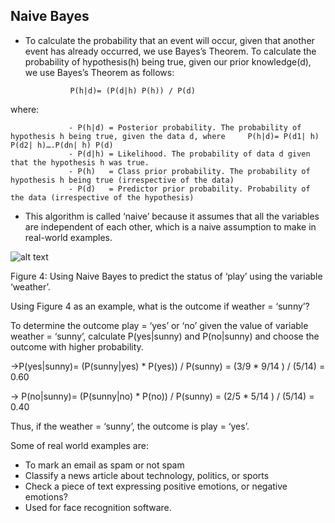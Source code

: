 ## Naive Bayes

- To calculate the probability that an event will occur, given that another event has already occurred, we use Bayes’s Theorem. To calculate the probability of hypothesis(h) being true, given our prior knowledge(d), we use Bayes’s Theorem as follows:

                P(h|d)= (P(d|h) P(h)) / P(d)

where:

                 - P(h|d) = Posterior probability. The probability of hypothesis h being true, given the data d, where     P(h|d)= P(d1| h) P(d2| h)….P(dn| h) P(d)
                 - P(d|h) = Likelihood. The probability of data d given that the hypothesis h was true.
                 - P(h)   = Class prior probability. The probability of hypothesis h being true (irrespective of the data)
                 - P(d)   = Predictor prior probability. Probability of the data (irrespective of the hypothesis)

- This algorithm is called ‘naive’ because it assumes that all the variables are independent of each other, which is a naive assumption to make in real-world examples.


 ![alt text](https://www.dataquest.io/wp-content/uploads/2019/01/Naive-Bayes.png)

Figure 4: Using Naive Bayes to predict the status of ‘play’ using the variable ‘weather’.

Using Figure 4 as an example, what is the outcome if weather = ‘sunny’?

To determine the outcome play = ‘yes’ or ‘no’ given the value of variable weather = ‘sunny’, calculate P(yes|sunny) and P(no|sunny) and choose the outcome with higher probability.

->P(yes|sunny)= (P(sunny|yes) * P(yes)) / P(sunny) = (3/9 * 9/14 ) / (5/14) = 0.60

-> P(no|sunny)= (P(sunny|no) * P(no)) / P(sunny) = (2/5 * 5/14 ) / (5/14) = 0.40

Thus, if the weather = ‘sunny’, the outcome is play = ‘yes’.

Some of real world examples are:

- To mark an email as spam or not spam
- Classify a news article about technology, politics, or sports
- Check a piece of text expressing positive emotions, or negative emotions?
- Used for face recognition software.
